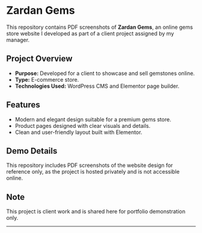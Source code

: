 # Zardan Gems

This repository contains PDF screenshots of **Zardan Gems**, an online gems store website I developed as part of a client project assigned by my manager.

##  Project Overview

- **Purpose:** Developed for a client to showcase and sell gemstones online.
- **Type:** E-commerce store.
- **Technologies Used:** WordPress CMS and Elementor page builder.

##  Features

- Modern and elegant design suitable for a premium gems store.
- Product pages designed with clear visuals and details.
- Clean and user-friendly layout built with Elementor.

## Demo Details

This repository includes PDF screenshots of the website design for reference only, as the project is hosted privately and is not accessible online.

## Note

This project is client work and is shared here for portfolio demonstration only.

---

